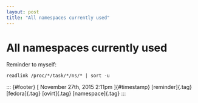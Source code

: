 ```yaml
---
layout: post
title: "All namespaces currently used"
---
```



All namespaces currently used
=============================

Reminder to myself:

    readlink /proc/*/task/*/ns/* | sort -u

::: {#footer}
[ November 27th, 2015 2:11pm ]{#timestamp} [reminder]{.tag}
[fedora]{.tag} [ovirt]{.tag} [namespace]{.tag}
:::
